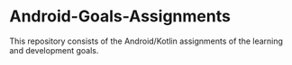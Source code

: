 # Android-Goals-Assignments

This repository consists of the Android/Kotlin assignments of the learning and development goals.
